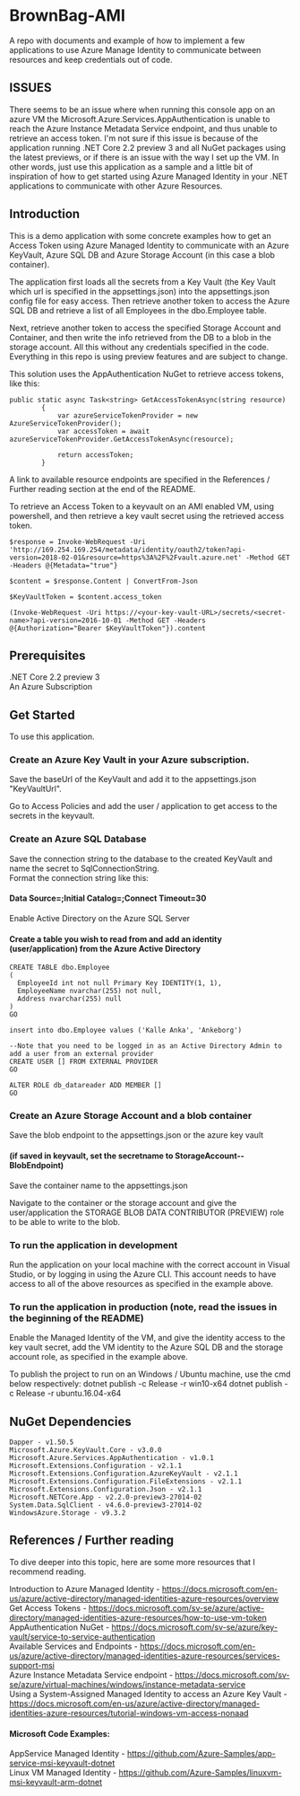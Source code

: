 # BrownBag-AMI
A repo with documents and example of how to implement a few applications to use Azure Manage Identity to communicate between resources and keep credentials out of code.

## ISSUES
There seems to be an issue where when running this console app on an azure VM the Microsoft.Azure.Services.AppAuthentication is unable to reach the Azure Instance Metadata Service endpoint, and thus unable to retrieve an access token. I'm not sure if this issue is because of the application running .NET Core 2.2 preview 3 and all NuGet packages using the latest previews, or if there is an issue with the way I set up the VM. In other words, just use this application as a sample and a little bit of inspiration of how to get started using Azure Managed Identity in your .NET applications to communicate with other Azure Resources. 

## Introduction
This is a demo application with some concrete examples how to get an Access Token using Azure Managed Identity to communicate with an Azure KeyVault, Azure SQL DB and Azure Storage Account (in this case a blob container).

The application first loads all the secrets from a Key Vault (the Key Vault which url is specified in the appsettings.json) into the appsettings.json config file for easy access. Then retrieve another token to access the Azure SQL DB and retrieve a list of all Employees in the dbo.Employee table.

Next, retrieve another token to access the specified Storage Account and Container, and then write the info retrieved from the DB to a blob in the storage account. All this without any credentials specified in the code. Everything in this repo is using preview features and are subject to change. 

This solution uses the AppAuthentication NuGet to retrieve access tokens, like this:
```
public static async Task<string> GetAccessTokenAsync(string resource)
        {
            var azureServiceTokenProvider = new AzureServiceTokenProvider();
            var accessToken = await azureServiceTokenProvider.GetAccessTokenAsync(resource);

            return accessToken;
        }
```
A link to available resource endpoints are specified in the References / Further reading section at the end of the README. 

To retrieve an Access Token to a keyvault on an AMI enabled VM, using powershell, and then retrieve a key vault secret using the retrieved access token.
```
$response = Invoke-WebRequest -Uri 'http://169.254.169.254/metadata/identity/oauth2/token?api-version=2018-02-01&resource=https%3A%2F%2Fvault.azure.net' -Method GET -Headers @{Metadata="true"}

$content = $response.Content | ConvertFrom-Json

$KeyVaultToken = $content.access_token

(Invoke-WebRequest -Uri https://<your-key-vault-URL>/secrets/<secret-name>?api-version=2016-10-01 -Method GET -Headers @{Authorization="Bearer $KeyVaultToken"}).content
```

## Prerequisites
.NET Core 2.2 preview 3\
An Azure Subscription

## Get Started
To use this application.

### Create an Azure Key Vault in your Azure subscription.
Save the baseUrl of the KeyVault and add it to the appsettings.json "KeyVaultUrl".

Go to Access Policies and add the user / application to get access to the secrets in the keyvault.

### Create an Azure SQL Database
Save the connection string to the database to the created KeyVault and name the secret to SqlConnectionString.\
Format the connection string like this:
#### Data Source=<sqlserverurl>;Initial Catalog=<databasename>;Connect Timeout=30

Enable Active Directory on the Azure SQL Server

#### Create a table you wish to read from and add an identity (user/application) from the Azure Active Directory
  ```
  CREATE TABLE dbo.Employee 
  (
    EmployeeId int not null Primary Key IDENTITY(1, 1),
    EmployeeName nvarchar(255) not null,
    Address nvarchar(255) null
  )
  GO

  insert into dbo.Employee values ('Kalle Anka', 'Ankeborg')

  --Note that you need to be logged in as an Active Directory Admin to add a user from an external provider
  CREATE USER [] FROM EXTERNAL PROVIDER
  GO

  ALTER ROLE db_datareader ADD MEMBER []
  GO
  ```

### Create an Azure Storage Account and a blob container
Save the blob endpoint to the appsettings.json or the azure key vault 
#### (if saved in keyvault, set the secretname to StorageAccount--BlobEndpoint)
Save the container name to the appsettings.json

Navigate to the container or the storage account and give the user/application the STORAGE BLOB DATA CONTRIBUTOR (PREVIEW) role to be able to write to the blob.

### To run the application in development
Run the application on your local machine with the correct account in Visual Studio, or by logging in using the Azure CLI. This account needs to have access to all of the above resources as specified in the example above.

### To run the application in production (note, read the issues in the beginning of the README)
Enable the Managed Identity of the VM, and give the identity access to the key vault secret, add the VM identity to the Azure SQL DB and the storage account role, as specified in the example above.

To publish the project to run on an Windows / Ubuntu machine, use the cmd below respectively:
dotnet publish -c Release -r win10-x64
dotnet publish -c Release -r ubuntu.16.04-x64

## NuGet Dependencies
```
Dapper - v1.50.5
Microsoft.Azure.KeyVault.Core - v3.0.0
Microsoft.Azure.Services.AppAuthentication - v1.0.1
Microsoft.Extensions.Configuration - v2.1.1
Microsoft.Extensions.Configuration.AzureKeyVault - v2.1.1
Microsoft.Extensions.Configuration.FileExtensions - v2.1.1
Microsoft.Extensions.Configuration.Json - v2.1.1
Microsoft.NETCore.App - v2.2.0-preview3-27014-02
System.Data.SqlClient - v4.6.0-preview3-27014-02
WindowsAzure.Storage - v9.3.2
```

## References / Further reading
To dive deeper into this topic, here are some more resources that I recommend reading.

Introduction to Azure Managed Identity - https://docs.microsoft.com/en-us/azure/active-directory/managed-identities-azure-resources/overview  
Get Access Tokens - https://docs.microsoft.com/sv-se/azure/active-directory/managed-identities-azure-resources/how-to-use-vm-token  
AppAuthentication NuGet - https://docs.microsoft.com/sv-se/azure/key-vault/service-to-service-authentication  
Available Services and Endpoints - https://docs.microsoft.com/en-us/azure/active-directory/managed-identities-azure-resources/services-support-msi  
Azure Instance Metadata Service endpoint - https://docs.microsoft.com/sv-se/azure/virtual-machines/windows/instance-metadata-service  
Using a System-Assigned Managed Identity to access an Azure Key Vault - https://docs.microsoft.com/en-us/azure/active-directory/managed-identities-azure-resources/tutorial-windows-vm-access-nonaad  

#### Microsoft Code Examples:
AppService Managed Identity - https://github.com/Azure-Samples/app-service-msi-keyvault-dotnet  
Linux VM Managed Identity - https://github.com/Azure-Samples/linuxvm-msi-keyvault-arm-dotnet  

